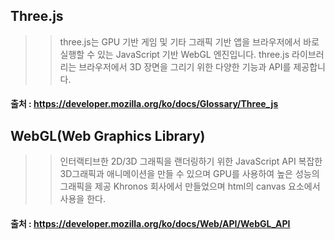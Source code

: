## Three.js
 >> three.js는 GPU 기반 게임 및 기타 그래픽 기반 앱을 브라우저에서 바로 실행할 수 있는 JavaScript 기반 WebGL 엔진입니다. three.js 라이브러리는 브라우저에서 3D 장면을 그리기 위한 다양한 기능과 API를 제공합니다.
 
 #### 출처 : https://developer.mozilla.org/ko/docs/Glossary/Three_js
 
## WebGL(Web Graphics Library)
 >> 인터랙티브한 2D/3D 그래픽을 랜더링하기 위한 JavaScript API
	복잡한 3D그래픽과 애니메이션을 만들 수 있으며 GPU를 사용하여 높은 성능의 그래픽을 제공
	Khronos 회사에서 만들었으며 html의 canvas 요소에서 사용을 한다.


  #### 출처 : https://developer.mozilla.org/ko/docs/Web/API/WebGL_API

